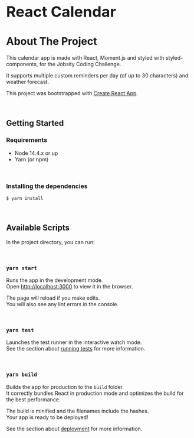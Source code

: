 <div style="font-size:20px">
  <h1>React Calendar</h1>
</div>

# About The Project

This calendar app is made with React, Moment.js and styled with styled-components, for the Jobsity Coding Challenge.

It supports multiple custom reminders per day (of up to 30 characters) and weather forecast.

This project was bootstrapped with [Create React App](https://github.com/facebook/create-react-app).

 <br/>

## Getting Started

### Requirements

- Node 14.4.x or up
- Yarn (or npm)

 <br/>

### Installing the dependencies

```
$ yarn install
```

<br/>

## Available Scripts

In the project directory, you can run:

 <br/> 
 
### `yarn start`

Runs the app in the development mode.\
Open [http://localhost:3000](http://localhost:3000) to view it in the browser.

The page will reload if you make edits.\
You will also see any lint errors in the console.

 <br/>

### `yarn test`

Launches the test runner in the interactive watch mode.\
See the section about [running tests](https://facebook.github.io/create-react-app/docs/running-tests) for more information.

 <br/>

### `yarn build`

Builds the app for production to the `build` folder.\
It correctly bundles React in production mode and optimizes the build for the best performance.

The build is minified and the filenames include the hashes.\
Your app is ready to be deployed!

See the section about [deployment](https://facebook.github.io/create-react-app/docs/deployment) for more information.
